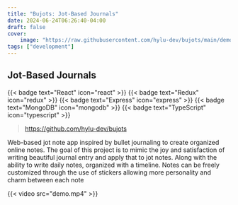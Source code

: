 ```yaml
---
title: "Bujots: Jot-Based Journals"
date: 2024-06-24T06:26:40-04:00
draft: false
cover:
    image: "https://raw.githubusercontent.com/hylu-dev/bujots/main/demo.png"
tags: ["development"]
---
```


## Jot-Based Journals

{{< badge text="React" icon="react" >}}
{{< badge text="Redux" icon="redux" >}}
{{< badge text="Express" icon="express" >}}
{{< badge text="MongoDB" icon="mongodb" >}}
{{< badge text="TypeScript" icon="typescript" >}}

> https://github.com/hylu-dev/bujots

Web-based jot note app inspired by bullet journaling to create organized online notes. The goal of this project is to mimic the joy and satisfaction of writing beautiful journal entry and apply that to jot notes. Along with the ability to write daily notes, organized with a timeline. Notes can be freely customized through the use of stickers allowing more personality and charm between each note

{{< video src="demo.mp4" >}}